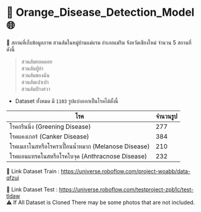 # :orange: Orange_Disease_Detection_Model :globe_with_meridians:
:motor_scooter: สถานที่เก็บข้อมูลภาพ สวนส้มในหมู่บ้านแม่แรม อำเภอแม่ริม จังหวัดเชียงใหม่ จำนวน 5 สถานที่ดังนี้ 

> สวนส้มยอดดอย \
> สวนส้มปู่ย่า  \
> สวนส้มของฉัน  \
> สวนส้มเปาเปา  \
> สวนส้มป้างฮวา  

-  Dataset ทั้งหมด มี `1103` รูปแบ่งออกเป็นโรคได้ตั้งนี้

โรค | จำนวนรูป
------------ | -------------
โรคกรีนนิ่ง (Greening Disease)                      | 277      
โรคแคงเกอร์ (Canker Disease)                      | 384      
โรคเมลาโนสหรือโรคราเปื้อนน้ำหมาก (Melanose Disease)  | 210      
โรคแอนแทรคโนสหรือโรคใบจุด (Anthracnose Disease)   | 232       


:link: Link Dataset Train : https://universe.roboflow.com/project-woabb/data-qfzui 

:link: Link Dataset Test : https://universe.roboflow.com/testproject-zpb1c/test-tldaw \
:warning: If All Dataset is Cloned There may be some photos that are not included.
